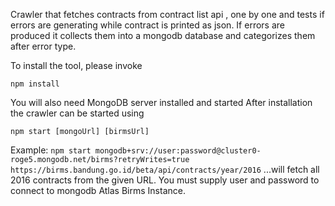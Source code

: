 Crawler that fetches contracts from contract list api , one by one and tests 
if errors are generating while contract is printed as json. If errors are produced
it collects them into a mongodb database and categorizes them after error type. 


To install the tool, please invoke

```
npm install
```

You will also need MongoDB server installed and started
After installation the crawler can be started using

```
npm start [mongoUrl] [birmsUrl]
```

Example: `npm start mongodb+srv://user:password@cluster0-roge5.mongodb.net/birms?retryWrites=true https://birms.bandung.go.id/beta/api/contracts/year/2016`
...will fetch all 2016 contracts from the given URL. You must supply user and password to connect to mongodb Atlas Birms Instance.
